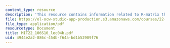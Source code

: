 ```yaml
---
content_type: resource
description: 'This resource contains information related to R-matrix theory. '
file: https://ol-ocw-studio-app-production.s3.amazonaws.com/courses/22-106-neutron-interactions-and-applications-spring-2010/4944e2a2886c454bf64abd1b52909f76_MIT22_106S10_lec04b.pdf
file_type: application/pdf
resourcetype: Document
title: MIT22_106S10_lec04b.pdf
uid: 4944e2a2-886c-454b-f64a-bd1b52909f76
---
```

